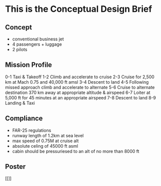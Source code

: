 # This is the Conceptual Design Brief

## Concept

- conventional business jet
- 4 passengers + luggage
- 2 pilots

## Mission Profile

0-1 Taxi & Takeoff
1-2 Climb and accelerate to cruise 
2-3 Cruise for 2,500 km at Mach 0.75 and 40,000 ft amsl 
3-4 Descent to land 
4-5 Following missed approach climb and accelerate to alternate 
5-6 Cruise to alternate destination 370 km away at appropriate altitude & airspeed 
6-7 Loiter at 5,000 ft for 45 minutes at an appropriate airspeed 
7-8 Descent to land 
8-9 Landing & Taxi

## Compliance
- FAR-25 regulations
- runway length of 1.2km at sea level
- max speed of 0.75M at cruise alt
- absolute celing of 45000 ft asml
- cabin should be pressuriesed to an alt of no more than 8000 ft

## Poster
[[]]
